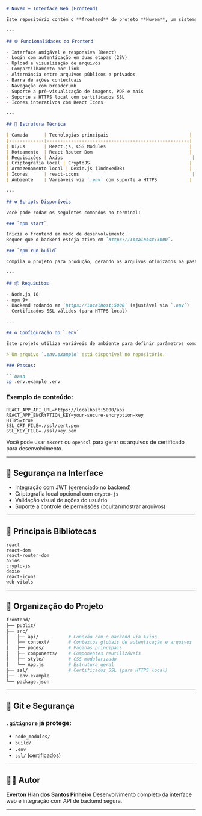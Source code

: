 
````markdown
# Nuvem – Interface Web (Frontend)

Este repositório contém o **frontend** do projeto **Nuvem**, um sistema acadêmico e experimental de **armazenamento seguro de arquivos**, com funcionalidades de upload, compartilhamento e gerenciamento de arquivos na nuvem. Esta interface foi desenvolvida com **React.js**, integrando-se ao backend via **API RESTful**.

---

## 🌐 Funcionalidades do Frontend

- Interface amigável e responsiva (React)
- Login com autenticação em duas etapas (2SV)
- Upload e visualização de arquivos
- Compartilhamento por link
- Alternância entre arquivos públicos e privados
- Barra de ações contextuais
- Navegação com breadcrumb
- Suporte a pré-visualização de imagens, PDF e mais
- Suporte a HTTPS local com certificados SSL
- Ícones interativos com React Icons

---

## 🧱 Estrutura Técnica

| Camada      | Tecnologias principais                              |
|-------------|-----------------------------------------------------|
| UI/UX       | React.js, CSS Modules                               |
| Roteamento  | React Router Dom                                    |
| Requisições | Axios                                                |
| Criptografia local | CryptoJS                                     |
| Armazenamento local | Dexie.js (IndexedDB)                        |
| Ícones      | react-icons                                          |
| Ambiente    | Variáveis via `.env` com suporte a HTTPS            |

---

## ⚙️ Scripts Disponíveis

Você pode rodar os seguintes comandos no terminal:

### `npm start`

Inicia o frontend em modo de desenvolvimento.  
Requer que o backend esteja ativo em `https://localhost:5000`.

### `npm run build`

Compila o projeto para produção, gerando os arquivos otimizados na pasta `/build`.

---

## 📦 Requisitos

- Node.js 18+
- npm 9+
- Backend rodando em `https://localhost:5000` (ajustável via `.env`)
- Certificados SSL válidos (para HTTPS local)

---

## ⚙️ Configuração do `.env`

Este projeto utiliza variáveis de ambiente para definir parâmetros como URL da API e certificados SSL.

> Um arquivo `.env.example` está disponível no repositório.

### Passos:

```bash
cp .env.example .env
````

### Exemplo de conteúdo:

```env
REACT_APP_API_URL=https://localhost:5000/api
REACT_APP_ENCRYPTION_KEY=your-secure-encryption-key
HTTPS=true
SSL_CRT_FILE=./ssl/cert.pem
SSL_KEY_FILE=./ssl/key.pem
```

Você pode usar `mkcert` ou `openssl` para gerar os arquivos de certificado para desenvolvimento.

---

## 🔐 Segurança na Interface

* Integração com JWT (gerenciado no backend)
* Criptografia local opcional com `crypto-js`
* Validação visual de ações do usuário
* Suporte a controle de permissões (ocultar/mostrar arquivos)

---

## 🧪 Principais Bibliotecas

```
react
react-dom
react-router-dom
axios
crypto-js
dexie
react-icons
web-vitals
```

---

## 📁 Organização do Projeto

```bash
frontend/
├── public/
├── src/
│   ├── api/           # Conexão com o backend via Axios
│   ├── context/       # Contextos globais de autenticação e arquivos
│   ├── pages/         # Páginas principais
│   ├── components/    # Componentes reutilizáveis
│   ├── style/         # CSS modularizado
│   └── App.js         # Estrutura geral
├── ssl/               # Certificados SSL (para HTTPS local)
├── .env.example
└── package.json
```

---

## 🧷 Git e Segurança

### `.gitignore` já protege:

* `node_modules/`
* `build/`
* `.env`
* `ssl/` (certificados)

---

## 👨‍💻 Autor

**Everton Hian dos Santos Pinheiro**
Desenvolvimento completo da interface web e integração com API de backend segura.

---

```

```
